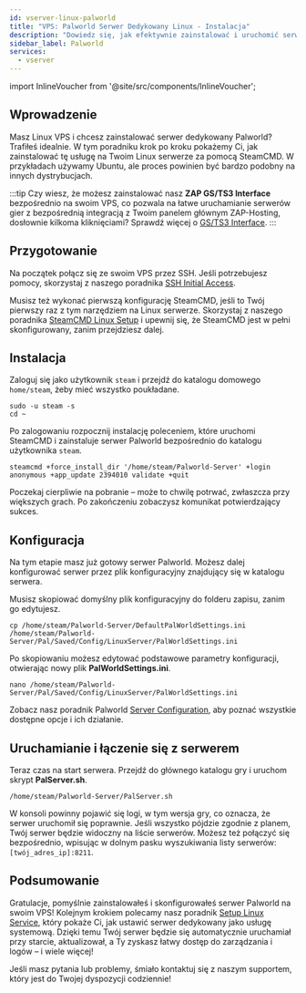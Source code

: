 ```yaml
---
id: vserver-linux-palworld
title: "VPS: Palworld Serwer Dedykowany Linux - Instalacja"
description: "Dowiedz się, jak efektywnie zainstalować i uruchomić serwer dedykowany Palworld na swoim Linux VPS → Sprawdź teraz"
sidebar_label: Palworld
services:
  - vserver
---
```


import InlineVoucher from '@site/src/components/InlineVoucher';

## Wprowadzenie
Masz Linux VPS i chcesz zainstalować serwer dedykowany Palworld? Trafiłeś idealnie. W tym poradniku krok po kroku pokażemy Ci, jak zainstalować tę usługę na Twoim Linux serwerze za pomocą SteamCMD. W przykładach używamy Ubuntu, ale proces powinien być bardzo podobny na innych dystrybucjach.

:::tip
Czy wiesz, że możesz zainstalować nasz **ZAP GS/TS3 Interface** bezpośrednio na swoim VPS, co pozwala na łatwe uruchamianie serwerów gier z bezpośrednią integracją z Twoim panelem głównym ZAP-Hosting, dosłownie kilkoma kliknięciami? Sprawdź więcej o [GS/TS3 Interface](vserver-linux-gs-interface.md).
:::

<InlineVoucher />

## Przygotowanie

Na początek połącz się ze swoim VPS przez SSH. Jeśli potrzebujesz pomocy, skorzystaj z naszego poradnika [SSH Initial Access](vserver-linux-ssh.md).

Musisz też wykonać pierwszą konfigurację SteamCMD, jeśli to Twój pierwszy raz z tym narzędziem na Linux serwerze. Skorzystaj z naszego poradnika [SteamCMD Linux Setup](vserver-linux-steamcmd.md) i upewnij się, że SteamCMD jest w pełni skonfigurowany, zanim przejdziesz dalej.

## Instalacja

Zaloguj się jako użytkownik `steam` i przejdź do katalogu domowego `home/steam`, żeby mieć wszystko poukładane.
```
sudo -u steam -s
cd ~
```

Po zalogowaniu rozpocznij instalację poleceniem, które uruchomi SteamCMD i zainstaluje serwer Palworld bezpośrednio do katalogu użytkownika `steam`.
```
steamcmd +force_install_dir '/home/steam/Palworld-Server' +login anonymous +app_update 2394010 validate +quit
```

Poczekaj cierpliwie na pobranie – może to chwilę potrwać, zwłaszcza przy większych grach. Po zakończeniu zobaczysz komunikat potwierdzający sukces.

## Konfiguracja

Na tym etapie masz już gotowy serwer Palworld. Możesz dalej konfigurować serwer przez plik konfiguracyjny znajdujący się w katalogu serwera.

Musisz skopiować domyślny plik konfiguracyjny do folderu zapisu, zanim go edytujesz.
```
cp /home/steam/Palworld-Server/DefaultPalWorldSettings.ini /home/steam/Palworld-Server/Pal/Saved/Config/LinuxServer/PalWorldSettings.ini
```

Po skopiowaniu możesz edytować podstawowe parametry konfiguracji, otwierając nowy plik **PalWorldSettings.ini**.
```
nano /home/steam/Palworld-Server/Pal/Saved/Config/LinuxServer/PalWorldSettings.ini
```

Zobacz nasz poradnik Palworld [Server Configuration](palworld-configuration.md), aby poznać wszystkie dostępne opcje i ich działanie.

## Uruchamianie i łączenie się z serwerem

Teraz czas na start serwera. Przejdź do głównego katalogu gry i uruchom skrypt **PalServer.sh**.
```
/home/steam/Palworld-Server/PalServer.sh
```

W konsoli powinny pojawić się logi, w tym wersja gry, co oznacza, że serwer uruchomił się poprawnie. Jeśli wszystko pójdzie zgodnie z planem, Twój serwer będzie widoczny na liście serwerów. Możesz też połączyć się bezpośrednio, wpisując w dolnym pasku wyszukiwania listy serwerów: `[twój_adres_ip]:8211`.

## Podsumowanie

Gratulacje, pomyślnie zainstalowałeś i skonfigurowałeś serwer Palworld na swoim VPS! Kolejnym krokiem polecamy nasz poradnik [Setup Linux Service](vserver-linux-create-gameservice.md), który pokaże Ci, jak ustawić serwer dedykowany jako usługę systemową. Dzięki temu Twój serwer będzie się automatycznie uruchamiał przy starcie, aktualizował, a Ty zyskasz łatwy dostęp do zarządzania i logów – i wiele więcej!

Jeśli masz pytania lub problemy, śmiało kontaktuj się z naszym supportem, który jest do Twojej dyspozycji codziennie!

<InlineVoucher />